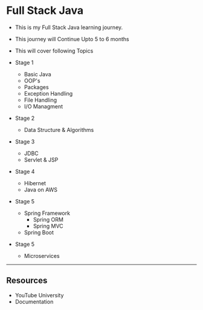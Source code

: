 # Full Stack Java
- This is my Full Stack Java learning journey.
- This journey will Continue Upto 5 to 6 months
- This will cover following Topics
- Stage 1
  - Basic Java
  - OOP's
  - Packages
  - Exception Handling
  - File Handling
  - I/O Managment
 
 - Stage 2
   - Data Structure & Algorithms

- Stage 3
  - JDBC
  - Servlet & JSP
 
- Stage 4
  - Hibernet 
  - Java on AWS

- Stage 5
  - Spring Framework 
    - Spring ORM
    - Spring MVC
  - Spring Boot

- Stage 5
  - Microservices

<hr>

## Resources
- YouTube University
- Documentation